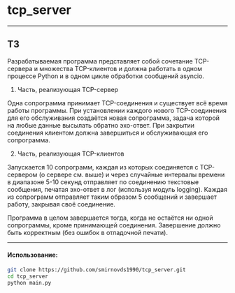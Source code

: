 # tcp_server
___

## ТЗ
Разрабатываемая программа представляет собой сочетание TCP-сервера и множества TCP-клиентов и должна работать в одном процессе Python и в одном цикле обработки сообщений asyncio.

1. Часть, реализующая TCP-сервер

Одна сопрограмма принимает TCP-соединения и существует всё время работы программы.
При установлении каждого нового TCP-соединения для его обслуживания создаётся новая сопрограмма, задача которой  на любые данные высылать обратно эхо-ответ.
При закрытии соединения клиентом должна завершиться и обслуживающая его сопрограмма.

2. Часть, реализующая TCP-клиентов

Запускается 10 сопрограмм, каждая из которых соединяется с TCP-сервером (о сервере см. выше) и через случайные интервалы времени в диапазоне 5-10 секунд
отправляет по соединению текстовые сообщения, печатая эхо-ответ в лог (используя модуль logging).
Каждая из сопрограмм отправляет таким образом 5 сообщений и завершает работу, закрывая своё соединение.


Программа в целом завершается тогда, когда не остаётся ни одной сопрограммы, кроме принимающей соединения. Завершение должно быть корректным (без ошибок в отладочной печати).

___

#### Использование:
```bash
git clone https://github.com/smirnovds1990/tcp_server.git
cd tcp_server
python main.py
